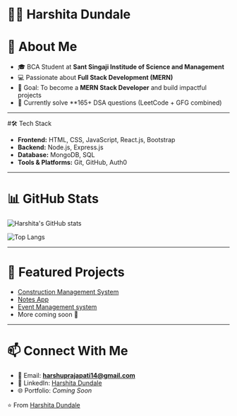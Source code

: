 # 👩‍💻 Harshita Dundale  

# 🚀 About Me  
- 🎓 BCA Student at **Sant Singaji Institude of Science and Management**  
- 💻 Passionate about **Full Stack Development (MERN)**  
- 🎯 Goal: To become a **MERN Stack Developer** and build impactful projects
- 🌱 Currently solve **165+ DSA questions (LeetCode + GFG combined)

---

#🛠️ Tech Stack  
- **Frontend:** HTML, CSS, JavaScript, React.js, Bootstrap  
- **Backend:** Node.js, Express.js  
- **Database:** MongoDB, SQL  
- **Tools & Platforms:** Git, GitHub, Auth0  

---

# 📊 GitHub Stats  
![Harshita's GitHub stats](https://github-readme-stats.vercel.app/api?username=harshita-dundale&show_icons=true&theme=radical)  

![Top Langs](https://github-readme-stats.vercel.app/api/top-langs/?username=harshita-dundale&layout=compact&theme=radical)  

---

# 📌 Featured Projects  
- [Construction Management System](https://github.com/harshita-dundale/Construction-Management-System)  
- [Notes App]([https://github.com/harshita-dundale/Construction-Management-System](https://github.com/harshita-dundale/notes-app))  
- [Event Management system]([https://github.com/harshita-dundale/Construction-Management-System](https://github.com/harshita-dundale/Event-Management-System))  
- More coming soon 🚀  

---

# 📫 Connect With Me  
- 📧 Email: **harshuprajapati14@gmail.com**  
- 💼 LinkedIn: [Harshita Dundale](https://www.linkedin.com/in/harshita-dundale)  
- 🌐 Portfolio: *Coming Soon*  

⭐️ From [Harshita Dundale](https://github.com/harshita-dundale)
